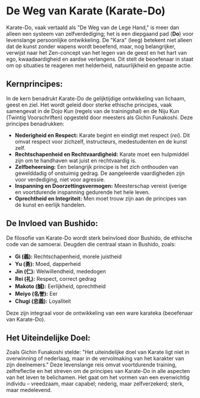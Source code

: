 # De Weg van Karate (Karate-Do)

Karate-Do, vaak vertaald als "De Weg van de Lege Hand," is meer dan alleen een systeem van zelfverdediging; het is een diepgaand pad (**Do**) voor levenslange persoonlijke ontwikkeling. De "Kara" (leeg) betekent niet alleen dat de kunst zonder wapens wordt beoefend, maar, nog belangrijker, verwijst naar het Zen-concept van het legen van de geest en het hart van ego, kwaadaardigheid en aardse verlangens. Dit stelt de beoefenaar in staat om op situaties te reageren met helderheid, natuurlijkheid en gepaste actie.

## Kernprincipes:

In de kern benadrukt Karate-Do de gelijktijdige ontwikkeling van lichaam, geest en ziel. Het wordt geleid door sterke ethische principes, vaak samengevat in de Dojo Kun (regels van de trainingshal) en de Niju Kun (Twintig Voorschriften) opgesteld door meesters als Gichin Funakoshi. Deze principes benadrukken:

*   **Nederigheid en Respect:** Karate begint en eindigt met respect (_rei_). Dit omvat respect voor zichzelf, instructeurs, medestudenten en de kunst zelf.
*   **Rechtschapenheid en Rechtvaardigheid:** Karate moet een hulpmiddel zijn om te handhaven wat juist en rechtvaardig is.
*   **Zelfbeheersing:** Een belangrijk principe is het zich onthouden van gewelddadig of onstuimig gedrag. De aangeleerde vaardigheden zijn voor verdediging, niet voor agressie.
*   **Inspanning en Doorzettingsvermogen:** Meesterschap vereist ijverige en voortdurende inspanning gedurende het hele leven.
*   **Oprechtheid en Integriteit:** Men moet trouw zijn aan de principes van de kunst en eerlijk handelen.

## De Invloed van Bushido:

De filosofie van Karate-Do wordt sterk beïnvloed door Bushido, de ethische code van de samoerai. Deugden die centraal staan in Bushido, zoals:

*   **Gi (義):** Rechtschapenheid, morele juistheid
*   **Yu (勇):** Moed, dapperheid
*   **Jin (仁):** Welwillendheid, mededogen
*   **Rei (礼):** Respect, correct gedrag
*   **Makoto (誠):** Eerlijkheid, oprechtheid
*   **Meiyo (名誉):** Eer
*   **Chugi (忠義):** Loyaliteit

Deze zijn integraal voor de ontwikkeling van een ware karateka (beoefenaar van Karate-Do).

## Het Uiteindelijke Doel:

Zoals Gichin Funakoshi stelde: "Het uiteindelijke doel van Karate ligt niet in overwinning of nederlaag, maar in de vervolmaking van het karakter van zijn deelnemers." Deze levenslange reis omvat voortdurende training, zelfreflectie en het streven om de principes van Karate-Do in alle aspecten van het leven te belichamen. Het gaat om het vormen van een evenwichtig individu – vreedzaam, maar capabel; nederig, maar zelfverzekerd; sterk, maar medelevend. 